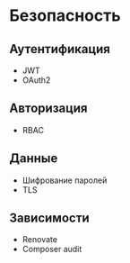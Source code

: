 # Безопасность

## Аутентификация
- JWT
- OAuth2

## Авторизация
- RBAC

## Данные
- Шифрование паролей
- TLS

## Зависимости
- Renovate
- Composer audit

